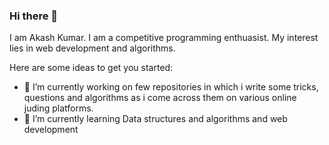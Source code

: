 ### Hi there 👋

I am Akash Kumar. I am a competitive programming enthuasist.
My interest lies in web development and algorithms.

Here are some ideas to get you started:

- 🔭 I’m currently working on few repositories in which i write some tricks, questions and algorithms as i come across them on various online juding platforms.
- 🌱 I’m currently learning Data structures and algorithms and web development

